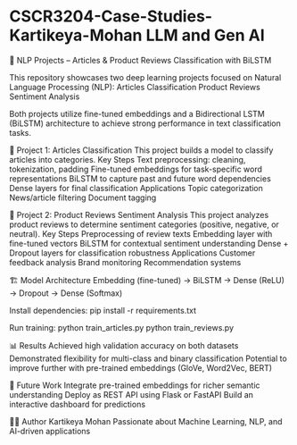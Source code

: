 # CSCR3204-Case-Studies-Kartikeya-Mohan LLM and Gen AI 
📝 NLP Projects – Articles & Product Reviews Classification with BiLSTM

This repository showcases two deep learning projects focused on Natural Language Processing (NLP):
Articles Classification
Product Reviews Sentiment Analysis

Both projects utilize fine-tuned embeddings and a Bidirectional LSTM (BiLSTM) architecture to achieve strong performance in text classification tasks.

🔹 Project 1: Articles Classification
This project builds a model to classify articles into categories.
Key Steps
Text preprocessing: cleaning, tokenization, padding
Fine-tuned embeddings for task-specific word representations
BiLSTM to capture past and future word dependencies
Dense layers for final classification
Applications
Topic categorization
News/article filtering
Document tagging

🔹 Project 2: Product Reviews Sentiment Analysis
This project analyzes product reviews to determine sentiment categories (positive, negative, or neutral).
Key Steps
Preprocessing of review texts
Embedding layer with fine-tuned vectors
BiLSTM for contextual sentiment understanding
Dense + Dropout layers for classification robustness
Applications
Customer feedback analysis
Brand monitoring
Recommendation systems

🏗️ Model Architecture
Embedding (fine-tuned) → BiLSTM → Dense (ReLU) → Dropout → Dense (Softmax)

Install dependencies:
pip install -r requirements.txt

Run training:
python train_articles.py
python train_reviews.py

📊 Results
Achieved high validation accuracy on both datasets
Demonstrated flexibility for multi-class and binary classification
Potential to improve further with pre-trained embeddings (GloVe, Word2Vec, BERT)

🔮 Future Work
Integrate pre-trained embeddings for richer semantic understanding
Deploy as REST API using Flask or FastAPI
Build an interactive dashboard for predictions

👨‍💻 Author
Kartikeya Mohan
Passionate about Machine Learning, NLP, and AI-driven applications
